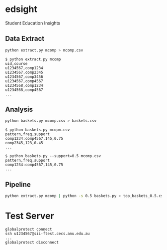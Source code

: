# edsight

Student Education Insights

## Data Extract

```bash
python extract.py mcomp > mcomp.csv
```

```console
$ python extract.py mcomp
uid,course
u1234567,comp1234
u1234567,comp2345
u1234567,comp3456
u1234567,comp4567
u1234568,comp1234
u1234568,comp4567
...
```

## Analysis

```bash
python baskets.py mcomp.csv > baskets.csv
```

```console
$ python baskets.py mcopm.csv
pattern,freq,support
comp1234:comp4567,145,0.75
comp2345,123,0.45
...
```

```console
$ python baskets.py --support=0.5 mcomp.csv
pattern,freq,support
comp1234:comp4567,145,0.75
...
```

## Pipeline

```bash
python extract.py mcomp | python -s 0.5 baskets.py > top_baskets_0.5.csv
```

# Test Server

```
globalprotect connect
ssh u1234567@sii-ftest.cecs.anu.edu.au 
...
globalprotect disconnect
```
